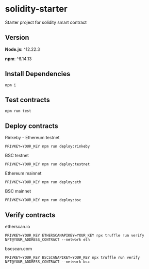 # solidity-starter
Starter project for solidity smart contract

## Version

**Node.js**: ^12.22.3

**npm**: ^6.14.13

## Install Dependencies

```
npm i
```

## Test contracts

```
npm run test
```

## Deploy contracts
Rinkeby - Ethereum testnet
```
PRIVKEY=YOUR_KEY npm run deploy:rinkeby
```

BSC testnet
```
PRIVKEY=YOUR_KEY npm run deploy:testnet
```

Ethereum mainnet
```
PRIVKEY=YOUR_KEY npm run deploy:eth
```

BSC mainnet
```
PRIVKEY=YOUR_KEY npm run deploy:bsc
```

## Verify contracts
etherscan.io
```
PRIVKEY=YOUR_KEY ETHERSCANAPIKEY=YOUR_KEY npx truffle run verify NFT@YOUR_ADDRESS_CONTRACT --network eth
```

bscscan.com
```
PRIVKEY=YOUR_KEY BSCSCANAPIKEY=YOUR_KEY npx truffle run verify NFT@YOUR_ADDRESS_CONTRACT --network bsc
```
